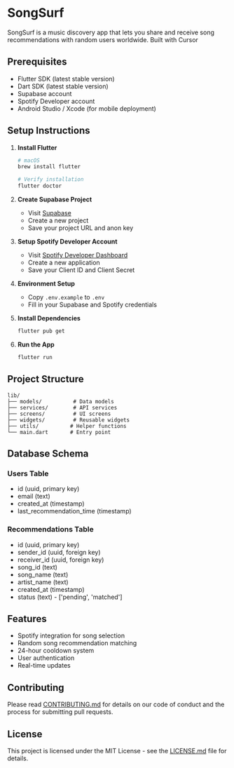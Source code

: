 # SongSurf

SongSurf is a music discovery app that lets you share and receive song recommendations with random users worldwide. Built with Cursor

## Prerequisites

- Flutter SDK (latest stable version)
- Dart SDK (latest stable version)
- Supabase account
- Spotify Developer account
- Android Studio / Xcode (for mobile deployment)

## Setup Instructions

1. **Install Flutter**
   ```bash
   # macOS
   brew install flutter
   
   # Verify installation
   flutter doctor
   ```

2. **Create Supabase Project**
   - Visit [Supabase](https://supabase.com)
   - Create a new project
   - Save your project URL and anon key

3. **Setup Spotify Developer Account**
   - Visit [Spotify Developer Dashboard](https://developer.spotify.com/dashboard)
   - Create a new application
   - Save your Client ID and Client Secret

4. **Environment Setup**
   - Copy `.env.example` to `.env`
   - Fill in your Supabase and Spotify credentials

5. **Install Dependencies**
   ```bash
   flutter pub get
   ```

6. **Run the App**
   ```bash
   flutter run
   ```

## Project Structure

```
lib/
├── models/          # Data models
├── services/        # API services
├── screens/         # UI screens
├── widgets/         # Reusable widgets
├── utils/          # Helper functions
└── main.dart       # Entry point
```

## Database Schema

### Users Table
- id (uuid, primary key)
- email (text)
- created_at (timestamp)
- last_recommendation_time (timestamp)

### Recommendations Table
- id (uuid, primary key)
- sender_id (uuid, foreign key)
- receiver_id (uuid, foreign key)
- song_id (text)
- song_name (text)
- artist_name (text)
- created_at (timestamp)
- status (text) - ['pending', 'matched']

## Features

- Spotify integration for song selection
- Random song recommendation matching
- 24-hour cooldown system
- User authentication
- Real-time updates

## Contributing

Please read [CONTRIBUTING.md](CONTRIBUTING.md) for details on our code of conduct and the process for submitting pull requests.

## License

This project is licensed under the MIT License - see the [LICENSE.md](LICENSE.md) file for details.
